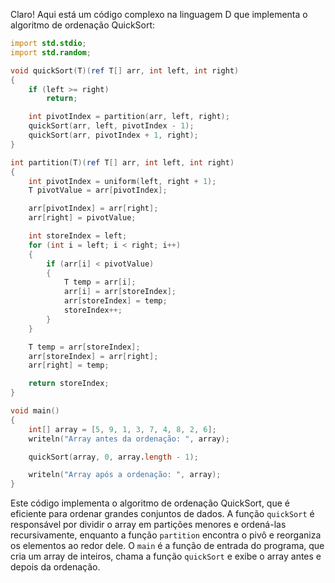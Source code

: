 Claro! Aqui está um código complexo na linguagem D que implementa o algoritmo de ordenação QuickSort:

```d
import std.stdio;
import std.random;

void quickSort(T)(ref T[] arr, int left, int right)
{
    if (left >= right)
        return;

    int pivotIndex = partition(arr, left, right);
    quickSort(arr, left, pivotIndex - 1);
    quickSort(arr, pivotIndex + 1, right);
}

int partition(T)(ref T[] arr, int left, int right)
{
    int pivotIndex = uniform(left, right + 1);
    T pivotValue = arr[pivotIndex];

    arr[pivotIndex] = arr[right];
    arr[right] = pivotValue;

    int storeIndex = left;
    for (int i = left; i < right; i++)
    {
        if (arr[i] < pivotValue)
        {
            T temp = arr[i];
            arr[i] = arr[storeIndex];
            arr[storeIndex] = temp;
            storeIndex++;
        }
    }

    T temp = arr[storeIndex];
    arr[storeIndex] = arr[right];
    arr[right] = temp;

    return storeIndex;
}

void main()
{
    int[] array = [5, 9, 1, 3, 7, 4, 8, 2, 6];
    writeln("Array antes da ordenação: ", array);

    quickSort(array, 0, array.length - 1);

    writeln("Array após a ordenação: ", array);
}
```

Este código implementa o algoritmo de ordenação QuickSort, que é eficiente para ordenar grandes conjuntos de dados. A função `quickSort` é responsável por dividir o array em partições menores e ordená-las recursivamente, enquanto a função `partition` encontra o pivô e reorganiza os elementos ao redor dele. O `main` é a função de entrada do programa, que cria um array de inteiros, chama a função `quickSort` e exibe o array antes e depois da ordenação.
